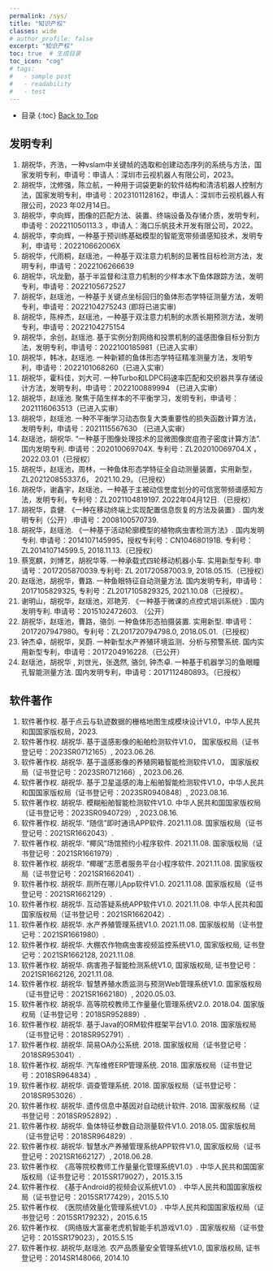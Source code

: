 ```yaml
---
permalink: /sys/
title: "知识产权"
classes: wide
# author_profile: false
excerpt: "知识产权"
toc: true  # 生成目录
toc_icon: "cog"
# tags: 
#   - sample post
#   - readability
#   - test
---
```



* 目录
{:toc}
<a href="#top" class="up-to-top">Back to Top</a>

## 发明专利

1.	胡祝华，齐浩，一种vslam中关键帧的选取和创建动态序列的系统与方法，国家发明专利，申请号：申请人：深圳市云视机器人有限公司，2023。
2.	胡祝华，沈修强，陈立航，一种用于词袋更新的软件结构和清洁机器人控制方法，国家发明专利，申请号：2023101128162，申请人：深圳市云视机器人有限公司，2023 年02月14日。
3.	胡祝华，李向辉，图像的匹配方法、装置、终端设备及存储介质，发明专利，申请号：202211050113.3 ，申请人：海口乐帆技术开发有限公司，2022。
4.	胡祝华，李向辉，一种基于预训练基础模型的智能宽带频谱感知技术，发明专利，申请号：202210662006X
5.	胡祝华，代雨桐，赵瑶池，一种基于双注意力机制的显著性目标检测方法，发明专利，申请号：2022106266639
6.	胡祝华，巩龙勤，基于半监督和注意力机制的少样本水下鱼体跟踪方法，发明专利，申请号：2022105672527
7.	胡祝华，赵瑶池，一种基于关键点坐标回归的鱼体形态学特征测量方法，发明专利，申请号：2022104275243 (即将已进实审)
8.	胡祝华，陈梓杰，赵瑶池，一种基于双注意力机制的水质长期预测方法，发明专利，申请号：2022104275154
9.	胡祝华，余创，赵瑶池. 基于实例分割网络和投票机制的遥感图像目标分割方法，发明专利，申请号：2022100185981（已进入实审）
10.	胡祝华，韩冰，赵瑶池. 一种新颖的鱼体形态学特征精准测量方法，发明专利，申请号：2022101068260（已进入实审）
11.	胡祝华，霍科佳，刘大可. 一种Turbo和LDPC码速率匹配和交织器共享存储设计方法，发明专利，申请号：2022100889994 （已进入实审）
12.	胡祝华，赵瑶池. 聚焦于陌生样本的不平衡学习，发明专利，申请号：2021116063513（已进入实审）
13.	胡祝华，赵瑶池. 一种不平衡学习动态恢复大类重要性的损失函数计算方法，发明专利，申请号：2021115567630 （已进入实审）
14.	赵瑶池，胡祝华. “一种基于图像处理技术的显微图像炭疽孢子密度计算方法”.国内发明专利. 申请号：202010069704X. 专利号：ZL202010069704.X ， 2022.03.01（已授权）
15.	胡祝华，赵瑶池，周林，一种鱼体形态学特征全自动测量装置，实用新型，ZL202120855337.6， 2021.10.29。（已授权）
16.	胡祝华，谢鑫宇，赵瑶池，一种基于主被动信誉度划分的可信宽带频谱感知方法，发明专利，专利号：ZL2021104819197. 2022年04月12日.（已授权）
17.	胡祝华，袁健. 《一种在移动终端上实现配置信息恢复的方法及装置》. 国内发明专利（公开）.申请号：2008100570739.
18.	胡祝华，赵瑶池. 《一种基于活动轮廓模型的植物病虫害检测方法》. 国内发明专利. 申请号：2014107145995，授权专利号：CN104680191B. 专利号：ZL201410714599.5, 2018.11.13.（已授权）
19.	蔡宽麒，刘博艺，胡祝华等. 一种承载式四轮移动机器小车. 实用新型专利. 申请号：2017205870039.专利号: ZL 201720587003.9, 2018.05.15.（已授权）
20.	赵瑶池，胡祝华，曹路. 一种鱼眼特征自动测量方法. 国内发明专利，申请号：2017105829325, 专利号：ZL2017105829325,  2021.10.08（已授权）。
21.	谢明山，胡祝华，赵瑶池，邓艳芳. 《一种基于微课的点控式培训系统》. 国内发明专利. 申请号：2015102472603. （公开）
22.	胡祝华，赵瑶池，曹路，骆剑. 一种鱼体形态拍摄装置. 实用新型. 申请号：2017207947980。专利号：ZL201720794798.0, 2018.05.01.（已授权）
23.	钟杰卓，胡祝华，吴蔚. 一种新型水产养殖环境监测、分析与预警系统. 国内实用新型专利，申请号：2017204916228.（已公开）
24.	赵瑶池，胡祝华 , 刘世光，张逸然, 骆剑, 钟杰卓. 一种基于机器学习的鱼眼瞳孔智能测量方法. 国内发明专利，申请号：2017112480893。（已授权）

## 软件著作

1.	软件著作权. 基于点云与轨迹数据的栅格地图生成模块设计V1.0，中华人民共和国国家版权局，2023.
2.	软件著作权. 胡祝华. 基于遥感影像的船舶检测软件V1.0， 国家版权局（证书登记号：2023SR0712165）, 2023.06.26.
3.	软件著作权. 胡祝华. 基于遥感影像的养殖网箱智能检测软件V1.0， 国家版权局（证书登记号：2023SR0712166）, 2023.06.26.
4.	软件著作权. 胡祝华. 基于卫星遥感的海上船舶智能检测软件V1.0，中华人民共和国国家版权局（证书登记号：2023SR0940848）, 2023.08.16.
5.	软件著作权. 胡祝华. 模糊船舶智能检测软件V1.0. 中华人民共和国国家版权局（证书登记号：2023SR0940729）, 2023.08.16.
6.	软件著作权. 胡祝华. “随信”即时通讯APP软件. 2021.11.08. 国家版权局（证书登记号：2021SR1662043）.
7.	软件著作权. 胡祝华. “椰风”场馆预约小程序软件. 2021.11.08. 国家版权局（证书登记号：2021SR1661979）. 
8.	软件著作权. 胡祝华. “椰暖”志愿者服务平台小程序软件. 2021.11.08. 国家版权局（证书登记号：2021SR1662041）.
9.	软件著作权. 胡祝华. 厕所在哪儿App软件V1.0. 2021.11.08. 国家版权局（证书登记号：2021SR1662129）.
10.	软件著作权. 胡祝华. 互动答疑系统APP软件V1.0. 2021.11.08. 中华人民共和国国家版权局（证书登记号：2021SR1662042）.
11.	软件著作权. 胡祝华. 水产养殖管理系统V1.0. 2021.11.08. 国家版权局（证书登记号：2021SR1661980）.
12.	软件著作权. 胡祝华. 大棚农作物病虫害视频监控系统V1.0, 国家版权局, 证书登记号：2021SR1662128, 2021.11.08.
13.	软件著作权. 胡祝华. 病害孢子智能检测系统V1.0, 国家版权局, 证书登记号：2021SR1662126, 2021.11.08.
14.	软件著作权. 胡祝华. 智慧养殖水质监测与预测Web管理系统V1.0. 国家版权局（证书登记号：2021SR1662180）, 2020.05.03.
15.	软件著作权. 胡祝华. 高等院校教师工作量量化管理系统V2.0. 2018.04. 国家版权局（证书登记号：2018SR952889）.
16.	软件著作权. 胡祝华. 基于Java的ORM软件框架平台V1.0. 2018. 国家版权局（证书登记号：2018SR952791）.
17.	软件著作权. 胡祝华. 简易OA办公系统. 2018. 国家版权局（证书登记号：2018SR953041）.
18.	软件著作权. 胡祝华. 汽车维修ERP管理系统. 2018. 国家版权局（证书登记号：2018SR964834）.
19.	软件著作权. 胡祝华. 调查管理系统. 2018. 国家版权局（证书登记号：2018SR953026）.
20.	软件著作权. 胡祝华. 遗传信息中基因对自动统计软件. 2018. 国家版权局（证书登记号：2018SR952892）.
21.	软件著作权. 胡祝华. 鱼体特征参数自动测量软件V1.0. 2018.05. 国家版权局（证书登记号：2018SR964829）.
22.	软件著作权. 胡祝华. 智慧水产养殖管理系统APP软件V1.0, 国家版权局（证书登记号：2021SR1662127）, 2018.06.28.
23.	软件著作权. 《高等院校教师工作量量化管理系统V1.0》. 中华人民共和国国家版权局（证书登记号：2015SR179027），2015.3.15
24.	软件著作权. 《基于Android的视频会议系统V1.0》. 中华人民共和国国家版权局（证书登记号：2015SR177429），2015.5.10
25.	软件著作权. 《医院绩效量化管理系统V1.0》. 中华人民共和国国家版权局（证书登记号：2015SR179232），2015.6.15
26.	软件著作权. 《网络版大富豪老虎机智能手机游戏V1.0》. 国家版权局（证书登记号：2015SR179023），2015.5.15
27.	软件著作权. 胡祝华,赵瑶池. 农产品质量安全管理系统V1.0, 国家版权局, 证书登记号：2014SR148066, 2014.10
